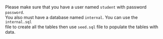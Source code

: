 Please make sure that you have a user named ```student``` with  password ```password```.  
You also must have a database named ```internal```. You can use the ```internal.sql```  
file to create all the tables then use ```seed.sql``` file to populate the tables with data.